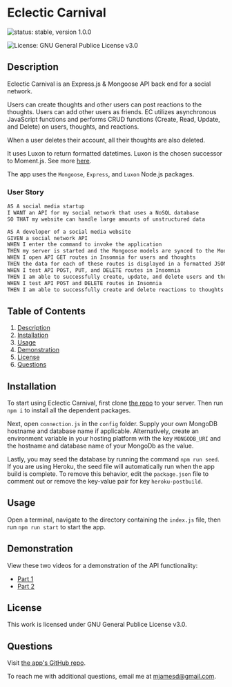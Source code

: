 # Eclectic Carnival
![status: stable, version 1.0.0](https://img.shields.io/badge/stable-version%201.0.0-green)

![License: GNU General Publice License v3.0](https://img.shields.io/badge/license-GNU%20General%20Publice%20License%20v3.0-yellowgreen)

## Description
Eclectic Carnival is an Express.js & Mongoose API back end for a social network.

Users can create thoughts and other users can post reactions to the thoughts. Users can add other users as friends. EC utilizes asynchronous JavaScript functions and performs CRUD functions (Create, Read, Update, and Delete) on users, thoughts, and reactions.

When a user deletes their account, all their thoughts are also deleted.

It uses Luxon to return formatted datetimes. Luxon is the chosen successor to Moment.js. See more [here](https://momentjs.com/docs/#/-project-status/).

The app uses the `Mongoose`, `Express`, and `Luxon` Node.js packages.

### User Story

```md
AS A social media startup
I WANT an API for my social network that uses a NoSQL database
SO THAT my website can handle large amounts of unstructured data

AS A developer of a social media website
GIVEN a social network API
WHEN I enter the command to invoke the application
THEN my server is started and the Mongoose models are synced to the MongoDB database
WHEN I open API GET routes in Insomnia for users and thoughts
THEN the data for each of these routes is displayed in a formatted JSON
WHEN I test API POST, PUT, and DELETE routes in Insomnia
THEN I am able to successfully create, update, and delete users and thoughts in my database
WHEN I test API POST and DELETE routes in Insomnia
THEN I am able to successfully create and delete reactions to thoughts and add and remove friends to a user’s friend list
```

## Table of Contents
1. [Description](#description)
2. [Installation](#installation)
3. [Usage](#usage)
4. [Demonstration](#demonstration)
5. [License](#license)
6. [Questions](#questions)

## Installation

To start using Eclectic Carnival, first clone [the repo](https://github.com/mjamesd/eclectic-carnival) to your server. Then run `npm i` to install all the dependent packages.

Next, open `connection.js` in the `config` folder. Supply your own MongoDB hostname and database name if applicable. Alternatively, create an environment variable in your hosting platform with the key `MONGODB_URI` and the hostname and database name of your MongoDb as the value.

Lastly, you may seed the database by running the command `npm run seed`. If you are using Heroku, the seed file will automatically run when the app build is complete. To remove this behavior, edit the `package.json` file to comment out or remove the key-value pair for key `heroku-postbuild`.

## Usage

Open a terminal, navigate to the directory containing the `index.js` file, then run `npm run start` to start the app.

## Demonstration

View these two videos for a demonstration of the API functionality:
 * [Part 1](https://watch.screencastify.com/v/GvSP7E095Bp1DxqrD52v)
 * [Part 2](https://watch.screencastify.com/v/GvSP7E095Bp1DxqrD52v)

## License

This work is licensed under GNU General Publice License v3.0.

## Questions

Visit [the app's GitHub repo](https://github.com/mjamesd/eclectic-carnival).

To reach me with additional questions, email me at [mjamesd@gmail.com](mailto:mjamesd@gmail.com).